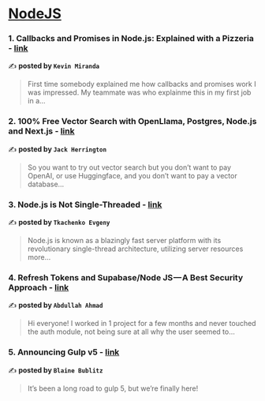 
<h1><a href=https://medium.com/tag/nodejs/recommended target="_blank" rel="noopener noreferrer">NodeJS</a></h1>
<h3>1. Callbacks and Promises in Node.js: Explained with a Pizzeria - <a href="https://medium.com/@krmirandas/callbacks-and-promises-in-node-js-explained-with-a-pizzeria-65d5eda098b8" target="_blank" rel="noopener noreferrer">link</a></h3>

✍️ **posted by `Kevin Miranda`**

<blockquote>First time somebody explained me how callbacks and promises work I was impressed. My teammate was who explainme this in my first job in a…</blockquote>

<h3>2. 100% Free Vector Search with OpenLlama, Postgres, Node.js and Next.js - <a href="https://medium.com/javascript-in-plain-english/100-free-vector-search-with-openllama-postgres-nodejs-and-nextjs-e496856766f7" target="_blank" rel="noopener noreferrer">link</a></h3>

✍️ **posted by `Jack Herrington`**

<blockquote>So you want to try out vector search but you don’t want to pay OpenAI, or use Huggingface, and you don’t want to pay a vector database…</blockquote>

<h3>3. Node.js is Not Single-Threaded - <a href="https://medium.com/@tkachenko.hello/node-js-is-not-single-threaded-1383594dbd17" target="_blank" rel="noopener noreferrer">link</a></h3>

✍️ **posted by `Tkachenko Evgeny`**

<blockquote>Node.js is known as a blazingly fast server platform with its revolutionary single-thread architecture, utilizing server resources more…</blockquote>

<h3>4. Refresh Tokens and Supabase/Node JS — A Best Security Approach - <a href="https://medium.com/@abdullahaak06/refresh-tokens-and-supabase-node-js-a-best-security-approach-8839f04c9c96" target="_blank" rel="noopener noreferrer">link</a></h3>

✍️ **posted by `Abdullah Ahmad`**

<blockquote>Hi everyone! I worked in 1 project for a few months and never touched the auth module, not being sure at all why the user seemed to…</blockquote>

<h3>5. Announcing Gulp v5 - <a href="https://medium.com/gulpjs/announcing-gulp-v5-c67d077dbdb7" target="_blank" rel="noopener noreferrer">link</a></h3>

✍️ **posted by `Blaine Bublitz`**

<blockquote>It’s been a long road to gulp 5, but we’re finally here!</blockquote>

